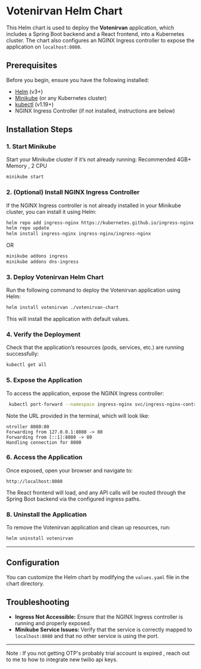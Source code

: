 

# Votenirvan Helm Chart

This Helm chart is used to deploy the **Votenirvan** application, which includes a Spring Boot backend and a React frontend, into a Kubernetes cluster. The chart also configures an NGINX Ingress controller to expose the application on `localhost:8080`.

## Prerequisites

Before you begin, ensure you have the following installed:

- [Helm](https://helm.sh/docs/intro/install/) (v3+)
- [Minikube](https://minikube.sigs.k8s.io/docs/start/) (or any Kubernetes cluster)
- [kubectl](https://kubernetes.io/docs/tasks/tools/install-kubectl/) (v1.19+)
- NGINX Ingress Controller (if not installed, instructions are below)

## Installation Steps

### 1. Start Minikube

Start your Minikube cluster if it’s not already running: 
Recommended 4GB+ Memory , 2 CPU

```bash
minikube start
```

### 2. (Optional) Install NGINX Ingress Controller

If the NGINX Ingress controller is not already installed in your Minikube cluster, you can install it using Helm:

```bash
helm repo add ingress-nginx https://kubernetes.github.io/ingress-nginx
helm repo update
helm install ingress-nginx ingress-nginx/ingress-nginx
```

OR 


```bash
minikube addons ingress
minikube addons dns-ingress
```

### 3. Deploy Votenirvan Helm Chart

Run the following command to deploy the Votenirvan application using Helm:

```bash
helm install votenirvan ./votenirvan-chart
```

This will install the application with default values.

### 4. Verify the Deployment

Check that the application’s resources (pods, services, etc.) are running successfully:

```bash
kubectl get all
```

### 5. Expose the Application

To access the application, expose the NGINX Ingress controller:

```bash
 kubectl port-forward --namespace ingress-nginx svc/ingress-nginx-controller 8080:80
```

Note the URL provided in the terminal, which will look like:

```
ntroller 8080:80
Forwarding from 127.0.0.1:8080 -> 80
Forwarding from [::1]:8080 -> 80
Handling connection for 8080
```

### 6. Access the Application

Once exposed, open your browser and navigate to:

```
http://localhost:8080
```

The React frontend will load, and any API calls will be routed through the Spring Boot backend via the configured ingress paths.


### 8. Uninstall the Application

To remove the Votenirvan application and clean up resources, run:

```bash
helm uninstall votenirvan
```

---

## Configuration

You can customize the Helm chart by modifying the `values.yaml` file in the chart directory.


## Troubleshooting

- **Ingress Not Accessible:** Ensure that the NGINX Ingress controller is running and properly exposed.
- **Minikube Service Issues:** Verify that the service is correctly mapped to `localhost:8080` and that no other service is using the port.

---


Note : If you not getting OTP's probably  trial account is expired , reach out to me to how to integrate new twilio api keys.
